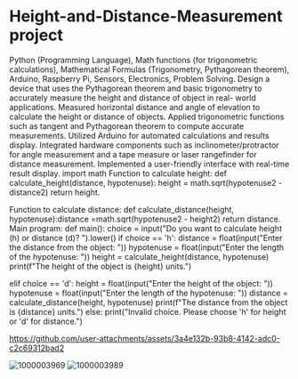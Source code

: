 # Height-and-Distance-Measurement project
Python (Programming Language), Math functions (for trigonometric calculations), Mathematical Formulas (Trigonometry, Pythagorean theorem), Arduino, Raspberry Pi, Sensors, Electronics, Problem Solving. Design a device that uses the Pythagorean theorem and basic trigonometry to accurately measure the height and distance of object in real- world applications. Measured horizontal distance and angle of elevation to calculate the height or distance of objects. Applied trigonometric functions such as tangent and Pythagorean theorem to compute accurate measurements. Utilized Arduino for automated calculations and results display. Integrated hardware components such as inclinometer/protractor for angle measurement and a tape measure or laser rangefinder for distance measurement. Implemented a user-friendly interface with real-time result display. import math Function to calculate height: def calculate_height(distance, hypotenuse): height = math.sqrt(hypotenuse2 - distance2) return height. 

Function to calculate distance: def calculate_distance(height, hypotenuse):distance =math.sqrt(hypotenuse2 - height2) return distance. Main program: def main(): choice = input("Do you want to calculate height (h) or distance (d)? ").lower() if choice == 'h': distance = float(input("Enter the distance from the object: ")) hypotenuse = float(input("Enter the length of the hypotenuse: ")) height = calculate_height(distance, hypotenuse) print(f"The height of the object is {height} units.")

elif choice == 'd': height = float(input("Enter the height of the object: ")) hypotenuse = float(input("Enter the length of the hypotenuse: ")) distance = calculate_distance(height, hypotenuse) print(f"The distance from the object is {distance} units.")
else: print("Invalid choice. Please choose 'h' for height or 'd' for distance.")

https://github.com/user-attachments/assets/3a4e132b-93b8-4142-adc0-c2c69312bad2

![1000003969](https://github.com/user-attachments/assets/0bd517d8-75b7-4155-aeda-d4dc3eec89b9)
![1000003989](https://github.com/user-attachments/assets/f7d76f7b-1548-48bd-ba60-799a45f51cc7)

